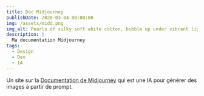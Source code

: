 ```yaml
---
title: Doc Midjourney
publishDate: 2020-03-04 00:00:00
img: /assets/midd.png
img_alt: Pearls of silky soft white cotton, bubble up under vibrant lighting
description: |
  Ma documentation Midjourney
tags:
  - Design
  - Dev
  - IA
---
```


Un site sur la <a href="https://mid-doc.netlify.app/">Documentation de Midjourney</a> qui est une IA pour générer des images à partir de prompt.
